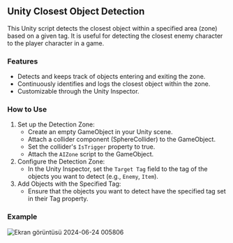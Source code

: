 ## Unity Closest Object Detection

This Unity script detects the closest object within a specified area (zone) based on a given tag.
It is useful for detecting the closest enemy character to the player character in a game.

### Features
* Detects and keeps track of objects entering and exiting the zone.
* Continuously identifies and logs the closest object within the zone.
* Customizable through the Unity Inspector.

### How to Use
1. Set up the Detection Zone:
   * Create an empty GameObject in your Unity scene.
   * Attach a collider component (SphereCollider) to the GameObject.
   * Set the collider's `IsTrigger` property to true.
   * Attach the `AIZone` script to the GameObject.
2. Configure the Detection Zone:
    * In the Unity Inspector, set the `Target Tag` field to the tag of the objects you want to detect (e.g., `Enemy`, `Item`).
3. Add Objects with the Specified Tag:
    * Ensure that the objects you want to detect have the specified tag set in their Tag property.

### Example
![Ekran görüntüsü 2024-06-24 005806](https://github.com/witnn/Unity-Closest-Object-Checker/assets/75940903/181997a7-5665-422a-bfa9-9e17d149e9ce)

